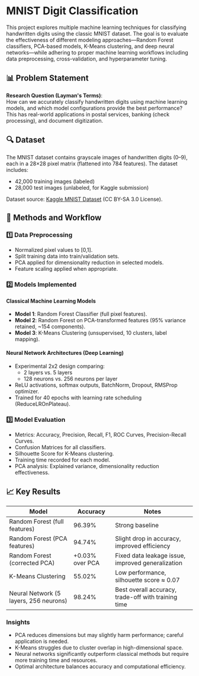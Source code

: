# MNIST Digit Classification

This project explores multiple machine learning techniques for classifying handwritten digits using the classic MNIST dataset. The goal is to evaluate the effectiveness of different modeling approaches—Random Forest classifiers, PCA-based models, K-Means clustering, and deep neural networks—while adhering to proper machine learning workflows including data preprocessing, cross-validation, and hyperparameter tuning.

## 📊 Problem Statement

**Research Question (Layman's Terms)**:  
How can we accurately classify handwritten digits using machine learning models, and which model configurations provide the best performance? This has real-world applications in postal services, banking (check processing), and document digitization.

## 🔍 Dataset

The MNIST dataset contains grayscale images of handwritten digits (0–9), each in a 28×28 pixel matrix (flattened into 784 features). The dataset includes:
- 42,000 training images (labeled)
- 28,000 test images (unlabeled, for Kaggle submission)

Dataset source: [Kaggle MNIST Dataset](https://www.kaggle.com/datasets/hojjatk/mnist-dataset) (CC BY-SA 3.0 License).

## 🧰 Methods and Workflow

### 1️⃣ Data Preprocessing
- Normalized pixel values to [0,1].
- Split training data into train/validation sets.
- PCA applied for dimensionality reduction in selected models.
- Feature scaling applied when appropriate.

### 2️⃣ Models Implemented

#### Classical Machine Learning Models
- **Model 1**: Random Forest Classifier (full pixel features).
- **Model 2**: Random Forest on PCA-transformed features (95% variance retained, ~154 components).
- **Model 3**: K-Means Clustering (unsupervised, 10 clusters, label mapping).

#### Neural Network Architectures (Deep Learning)
- Experimental 2x2 design comparing:
  - 2 layers vs. 5 layers
  - 128 neurons vs. 256 neurons per layer
- ReLU activations, softmax outputs, BatchNorm, Dropout, RMSProp optimizer.
- Trained for 40 epochs with learning rate scheduling (ReduceLROnPlateau).

### 3️⃣ Model Evaluation
- Metrics: Accuracy, Precision, Recall, F1, ROC Curves, Precision-Recall Curves.
- Confusion Matrices for all classifiers.
- Silhouette Score for K-Means clustering.
- Training time recorded for each model.
- PCA analysis: Explained variance, dimensionality reduction effectiveness.

## 📈 Key Results

| Model                               | Accuracy   | Notes                                          |
|------------------------------------|------------|-----------------------------------------------|
| Random Forest (full features)      | 96.39%     | Strong baseline                               |
| Random Forest (PCA features)       | 94.74%     | Slight drop in accuracy, improved efficiency   |
| Random Forest (corrected PCA)      | +0.03% over PCA | Fixed data leakage issue, improved generalization |
| K-Means Clustering                 | 55.02%     | Low performance, silhouette score ≈ 0.07       |
| Neural Network (5 layers, 256 neurons) | 98.24% | Best overall accuracy, trade-off with training time |

### Insights
- PCA reduces dimensions but may slightly harm performance; careful application is needed.
- K-Means struggles due to cluster overlap in high-dimensional space.
- Neural networks significantly outperform classical methods but require more training time and resources.
- Optimal architecture balances accuracy and computational efficiency.
